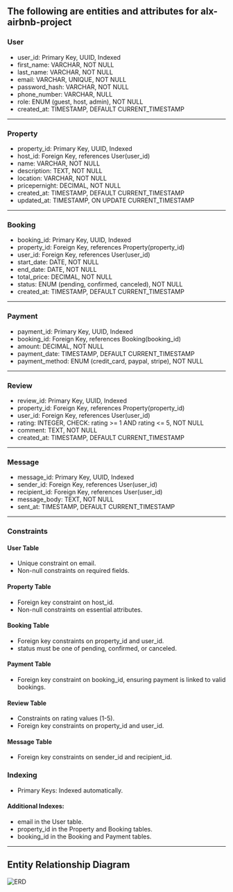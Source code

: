 ## The following are entities and attributes for alx-airbnb-project

### User
- user_id: Primary Key, UUID, Indexed
- first_name: VARCHAR, NOT NULL
- last_name: VARCHAR, NOT NULL
- email: VARCHAR, UNIQUE, NOT NULL
- password_hash: VARCHAR, NOT NULL
- phone_number: VARCHAR, NULL
- role: ENUM (guest, host, admin), NOT NULL
- created_at: TIMESTAMP, DEFAULT CURRENT_TIMESTAMP
---

### Property
- property_id: Primary Key, UUID, Indexed
- host_id: Foreign Key, references User(user_id)
- name: VARCHAR, NOT NULL
- description: TEXT, NOT NULL
- location: VARCHAR, NOT NULL
- pricepernight: DECIMAL, NOT NULL
- created_at: TIMESTAMP, DEFAULT CURRENT_TIMESTAMP
- updated_at: TIMESTAMP, ON UPDATE CURRENT_TIMESTAMP
---

### Booking
- booking_id: Primary Key, UUID, Indexed
- property_id: Foreign Key, references Property(property_id)
- user_id: Foreign Key, references User(user_id)
- start_date: DATE, NOT NULL
- end_date: DATE, NOT NULL
- total_price: DECIMAL, NOT NULL
- status: ENUM (pending, confirmed, canceled), NOT NULL
- created_at: TIMESTAMP, DEFAULT CURRENT_TIMESTAMP
---

### Payment
- payment_id: Primary Key, UUID, Indexed
- booking_id: Foreign Key, references Booking(booking_id)
- amount: DECIMAL, NOT NULL
- payment_date: TIMESTAMP, DEFAULT CURRENT_TIMESTAMP
- payment_method: ENUM (credit_card, paypal, stripe), NOT NULL
---

### Review
- review_id: Primary Key, UUID, Indexed
- property_id: Foreign Key, references Property(property_id)
- user_id: Foreign Key, references User(user_id)
- rating: INTEGER, CHECK: rating >= 1 AND rating <= 5, NOT NULL
- comment: TEXT, NOT NULL
- created_at: TIMESTAMP, DEFAULT CURRENT_TIMESTAMP
---

### Message
- message_id: Primary Key, UUID, Indexed
- sender_id: Foreign Key, references User(user_id)
- recipient_id: Foreign Key, references User(user_id)
- message_body: TEXT, NOT NULL
- sent_at: TIMESTAMP, DEFAULT CURRENT_TIMESTAMP
---

### Constraints
#### User Table
- Unique constraint on email.
- Non-null constraints on required fields.

#### Property Table
- Foreign key constraint on host_id.
- Non-null constraints on essential attributes.

#### Booking Table
- Foreign key constraints on property_id and user_id.
- status must be one of pending, confirmed, or canceled.

#### Payment Table
- Foreign key constraint on booking_id, ensuring payment is linked to valid bookings.

#### Review Table
- Constraints on rating values (1-5).
- Foreign key constraints on property_id and user_id.

#### Message Table
- Foreign key constraints on sender_id and recipient_id.

### Indexing
- Primary Keys: Indexed automatically.

#### Additional Indexes:
- email in the User table.
- property_id in the Property and Booking tables.
- booking_id in the Booking and Payment tables.


---
## Entity Relationship Diagram
![ERD](https://drive.google.com/file/d/1_rO0WBfAqjTKDVbe3daTKDzdpeLILaQs/view?usp=sharing)
